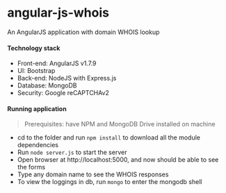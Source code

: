 # angular-js-whois
An AngularJS application with domain WHOIS lookup

#### Technology stack
* Front-end: AngularJS v1.7.9
* UI: Bootstrap
* Back-end: NodeJS with Express.js
* Database: MongoDB
* Security: Google reCAPTCHAv2

#### Running application

> Prerequisites: have NPM and MongoDB Drive installed on machine

* cd to the folder and run `npm install` to download all the module dependencies
* Run `node server.js` to start the server
* Open browser at http://localhost:5000, and now should be able to see the forms
* Type any domain name to see the WHOIS responses
* To view the loggings in db, run `mongo` to enter the mongodb shell
